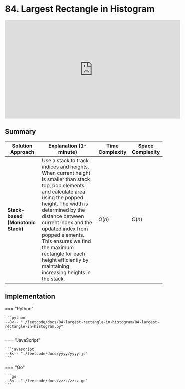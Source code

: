 # 84. Largest Rectangle in Histogram

<iframe width="560" height="315" src="https://www.youtube.com/embed/zx5Sw9130L0?si=difN3DrU3LulISx0" title="YouTube video player" frameborder="0" allow="accelerometer; autoplay; clipboard-write; encrypted-media; gyroscope; picture-in-picture; web-share" referrerpolicy="strict-origin-when-cross-origin" allowfullscreen></iframe>

## Summary

| **Solution Approach** | **Explanation (1-minute)** | **Time Complexity** | **Space Complexity** |
| --------------------- | -------------------------- | ------------------- | -------------------- |
| **Stack-based (Monotonic Stack)** | Use a stack to track indices and heights. When current height is smaller than stack top, pop elements and calculate area using the popped height. The width is determined by the distance between current index and the updated index from popped elements. This ensures we find the maximum rectangle for each height efficiently by maintaining increasing heights in the stack. | $O(n)$ | $O(n)$ |


## Implementation

=== "Python"

    ```python
    --8<-- "./leetcode/docs/84-largest-rectangle-in-histogram/84-largest-rectangle-in-histogram.py"
    ```

=== "JavaScript"

    ```javascript
    --8<-- "./leetcode/docs/yyyy/yyyy.js"
    ```

=== "Go"

    ```go
    --8<-- "./leetcode/docs/zzzz/zzzz.go"
    ```
